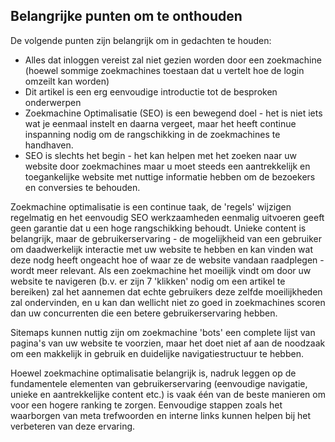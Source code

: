 <!-- Filename: Important_SEO_Points_To_Remember / Display title: Belangrijke SEO punten om te onthouden -->

## Belangrijke punten om te onthouden

De volgende punten zijn belangrijk om in gedachten te houden:

- Alles dat inloggen vereist zal niet gezien worden door een zoekmachine
  (hoewel sommige zoekmachines toestaan dat u vertelt hoe de login
  omzeilt kan worden)
- Dit artikel is een erg eenvoudige introductie tot de besproken
  onderwerpen
- Zoekmachine Optimalisatie (SEO) is een bewegend doel - het is niet
  iets wat je eenmaal instelt en daarna vergeet, maar het heeft continue
  inspanning nodig om de rangschikking in de zoekmachines te handhaven.
- SEO is slechts het begin - het kan helpen met het zoeken naar uw
  website door zoekmachines maar u moet steeds een aantrekkelijk en
  toegankelijke website met nuttige informatie hebben om de bezoekers en
  conversies te behouden.

Zoekmachine optimalisatie is een continue taak, de 'regels' wijzigen
regelmatig en het eenvoudig SEO werkzaamheden eenmalig uitvoeren geeft
geen garantie dat u een hoge rangschikking behoudt. Unieke content is
belangrijk, maar de gebruikerservaring - de mogelijkheid van een
gebruiker om daadwerkelijk interactie met uw website te hebben en kan
vinden wat deze nodg heeft ongeacht hoe of waar ze de website vandaan
raadplegen - wordt meer relevant. Als een zoekmachine het moeilijk vindt
om door uw website te navigeren (b.v. er zijn 7 'klikken' nodig om een
artikel te bereiken) zal het aannemen dat echte gebruikers deze zelfde
moeilijkheden zal ondervinden, en u kan dan wellicht niet zo goed in
zoekmachines scoren dan uw concurrenten die een betere
gebruikerservaring hebben.

Sitemaps kunnen nuttig zijn om zoekmachine 'bots' een complete lijst van
pagina's van uw website te voorzien, maar het doet niet af aan de
noodzaak om een makkelijk in gebruik en duidelijke navigatiestructuur te
hebben.

Hoewel zoekmachine optimalisatie belangrijk is, nadruk leggen op de
fundamentele elementen van gebruikerservaring (eenvoudige navigatie,
unieke en aantrekkelijke content etc.) is vaak één van de beste manieren
om voor een hogere ranking te zorgen. Eenvoudige stappen zoals het
waarborgen van meta trefwoorden en interne links kunnen helpen bij het
verbeteren van deze ervaring.
